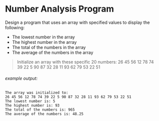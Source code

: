# Number Analysis Program
Design a program that uses an array with specified values to display the following:

* The lowest number in the array
* The highest number in the array
* The total of the numbers in the array
* The average of the numbers in the array 

> Initialize an array with these specific 20 numbers: 26 45 56 12 78 74 39 22 5 90 87 32 28 11 93 62 79 53 22 51

###### example output:
```
The array was initialized to:
26 45 56 12 78 74 39 22 5 90 87 32 28 11 93 62 79 53 22 51
The lowest number is: 5
The highest number is: 93
The total of the numbers is: 965
The average of the numbers is: 48.25
```